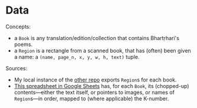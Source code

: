 # Data

Concepts:

- a `Book` is any translation/edition/collection that contains Bhartṛhari's poems.
- a `Region` is a rectangle from a scanned book, that has (often) been given a name: a `(name, page_n, x, y, w, h, text)` tuple.

Sources:

- My local instance of the [other repo](https://github.com/shreevatsa/ambuda/tree/line-by-line) exports `Region`s for each book.
- [This spreadsheet in Google Sheets](https://docs.google.com/spreadsheets/d/1W83uaK27fOtKRcHC2oxrdipbSyC174XtshCTalq6vrM/edit#gid=1457999221) has, for each `Book`, its (chopped-up) contents—either the text itself, or pointers to images, or names of `Region`s—in order, mapped to (where applicable) the K-number.
